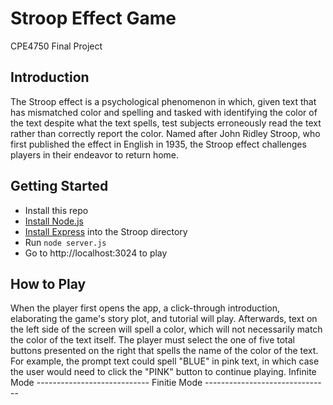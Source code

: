 # Stroop Effect Game
CPE4750 Final Project

Introduction
------------
The Stroop effect is a psychological phenomenon in which, given text that has mismatched color and spelling and tasked with identifying the color of the text despite what the text spells, test subjects erroneously read the text rather than correctly report the color. Named after John Ridley Stroop, who first published the effect in English in 1935, the Stroop effect challenges players in their endeavor to return home.

Getting Started
---------------
- Install this repo
- [Install Node.js](https://nodejs.org/en/download/)
- [Install Express](https://expressjs.com/en/starter/installing.html) into the Stroop directory
- Run `node server.js`
- Go to http://localhost:3024 to play

How to Play
-----------
When the player first opens the app, a click-through introduction, elaborating the game's story plot, and tutorial will play. Afterwards, text on the left side of the screen will spell a color, which will not necessarily match the color of the text itself. The player must select the one of five total buttons presented on the right that spells the name of the color of the text. For example, the prompt text could spell "BLUE" in pink text, in which case the user would need to click the "PINK" button to continue playing.
Infinite Mode ----------------------------
Finitie Mode -------------------------------
